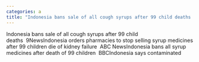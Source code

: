 ```yaml
---
categories: a
title: "Indonesia bans sale of all cough syrups after 99 child deaths  9News"
---
```

Indonesia bans sale of all cough syrups after 99 child deaths&nbsp;&nbsp;9NewsIndonesia orders pharmacies to stop selling syrup medicines after 99 children die of kidney failure&nbsp;&nbsp;ABC NewsIndonesia bans all syrup medicines after death of 99 children&nbsp;&nbsp;BBCIndonesia says contaminated